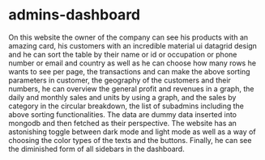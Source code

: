 # admins-dashboard

On this website  the owner of the company can see his products with an amazing card,
his customers with an incredible  material ui datagrid design and he can sort the table by their name or id or occupation or phone number or email and country as well as he can choose
how many rows he wants to see per page,
the transactions and can make the above sorting parameters in customer,
the geography of the customers and their numbers,
he can overview the general profit and revenues in a graph,
the daily and monthly sales and units  by using a graph,
and the sales by category in the circular breakdown,
the list of subadmins including the above sorting functionalities.
The data are dummy data inserted into mongodb and then fetched as their perspective.
The website has an astonishing toggle between dark mode and light mode as well as a way of choosing the color types of the texts and the buttons.
Finally, he can see the diminished form of all sidebars in the dashboard.



